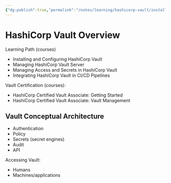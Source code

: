 ```yaml
---
{"dg-publish":true,"permalink":"/notes/learning/hashicorp-vault/installing-and-configuring-hashicorp-vault/02-vault-overview/","dgHomeLink":true,"dgPassFrontmatter":false,"dgShowBacklinks":true,"dgShowLocalGraph":true}
---
```


# HashiCorp Vault Overview

Learning Path (courses)

- Installing and Configuring HashiCorp Vault
- Managing HashiCorp Vault Server
- Managing Access and Secrets in HashiCorp Vault
- Integrating HashiCorp Vault in CI/CD Pipelines


Vault Certification (courses):

- HashiCorp Certified Vault Associate: Getting Started
- HashiCorp Certified Vault Associate: Vault Management


## Vault Conceptual Architecture

- Authentication
- Policy
- Secrets (secret engines)
- Audit
- API

Accessing Vault:

- Humans
- Machines/applications


